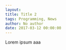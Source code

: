 ```yaml
---
layout:
title: Title 2
tags: Programming, News
author: No author
date: 2017-03-12 00:00:00
---
```

Lorem ipsum aaa